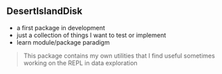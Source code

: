 ## DesertIslandDisk
- a first package in development
- just a collection of things I want to test or implement
- learn module/package paradigm

>This package contains my own utilities that I find useful sometimes working on the REPL in data exploration



